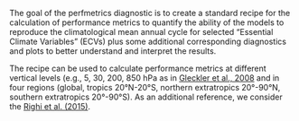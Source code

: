 The goal of the perfmetrics diagnostic is to create a standard recipe for the calculation of performance metrics to quantify the ability of the models to reproduce the climatological mean annual cycle for selected “Essential Climate Variables” (ECVs) plus some additional corresponding diagnostics and plots to better understand and interpret the results. 

The recipe can be used to calculate performance metrics at different vertical levels (e.g., 5, 30, 200, 850 hPa as in [Gleckler et al., 2008](http://dx.doi.org/10.1029/2007JD008972) and in four regions (global, tropics 20°N-20°S, northern extratropics 20°-90°N, southern extratropics 20°-90°S). As an additional reference, we consider the [Righi et al. (2015)](https://doi.org/10.5194/gmd-8-733-2015).

